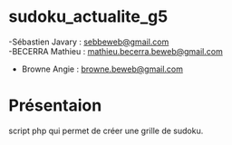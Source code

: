 # sudoku_actualite_g5

-Sébastien Javary : sebbeweb@gmail.com  
-BECERRA Mathieu : mathieu.becerra.beweb@gmail.com  
- Browne Angie : browne.beweb@gmail.com

# Présentaion

script php qui permet de créer une grille de sudoku.